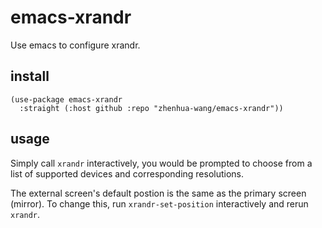 # emacs-xrandr

Use emacs to configure xrandr.

## install

```
(use-package emacs-xrandr
  :straight (:host github :repo "zhenhua-wang/emacs-xrandr"))
```

## usage

Simply call `xrandr` interactively, you would be prompted to choose from a list of supported devices and corresponding resolutions.


The external screen's default postion is the same as the primary screen (mirror). To change this, run `xrandr-set-position` interactively and rerun `xrandr`.
